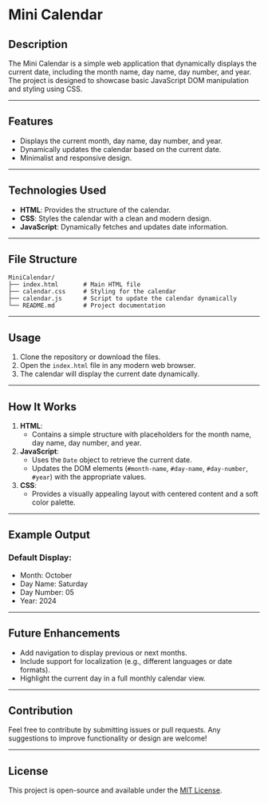 # Mini Calendar

## Description
The Mini Calendar is a simple web application that dynamically displays the current date, including the month name, day name, day number, and year. The project is designed to showcase basic JavaScript DOM manipulation and styling using CSS.

---

## Features
- Displays the current month, day name, day number, and year.
- Dynamically updates the calendar based on the current date.
- Minimalist and responsive design.

---

## Technologies Used
- **HTML**: Provides the structure of the calendar.
- **CSS**: Styles the calendar with a clean and modern design.
- **JavaScript**: Dynamically fetches and updates date information.

---

## File Structure
```
MiniCalendar/
├── index.html       # Main HTML file
├── calendar.css     # Styling for the calendar
├── calendar.js      # Script to update the calendar dynamically
└── README.md        # Project documentation
```

---

## Usage
1. Clone the repository or download the files.
2. Open the `index.html` file in any modern web browser.
3. The calendar will display the current date dynamically.

---

## How It Works
1. **HTML**:
   - Contains a simple structure with placeholders for the month name, day name, day number, and year.
2. **JavaScript**:
   - Uses the `Date` object to retrieve the current date.
   - Updates the DOM elements (`#month-name`, `#day-name`, `#day-number`, `#year`) with the appropriate values.
3. **CSS**:
   - Provides a visually appealing layout with centered content and a soft color palette.

---

## Example Output
### Default Display:
- Month: October
- Day Name: Saturday
- Day Number: 05
- Year: 2024

---

## Future Enhancements
- Add navigation to display previous or next months.
- Include support for localization (e.g., different languages or date formats).
- Highlight the current day in a full monthly calendar view.

---

## Contribution
Feel free to contribute by submitting issues or pull requests. Any suggestions to improve functionality or design are welcome!

---

## License
This project is open-source and available under the [MIT License](LICENSE).


